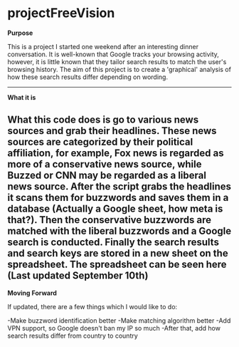 # projectFreeVision
**Purpose**

This is a project I started one weekend after an interesting dinner conversation. It is well-known that Google tracks your browsing activity, however, it is little known that they tailor search results to match the user's browsing history. The aim of this project is to create a 'graphical' analysis of how these search results differ depending on wording.

---

**What it is**

What this code does is go to various news sources and grab their headlines. These news sources are categorized by their political affiliation, for example, Fox news is regarded as more of a conservative news source, while Buzzed or CNN may be regarded as a liberal news source. After the script grabs the headlines it scans them for buzzwords and saves them in a database (Actually a Google sheet, how meta is that?). Then the conservative buzzwords are matched with the liberal buzzwords and a Google search is conducted. Finally the search results and search keys are stored in a new sheet on the spreadsheet. The spreadsheet can be seen here (Last updated September 10th)
---

**Moving Forward**

If updated, there are a few things which I would like to do:

-Make buzzword identification better
-Make matching algorithm better
-Add VPN support, so Google doesn't ban my IP so much
-After that, add how search results differ from country to country
